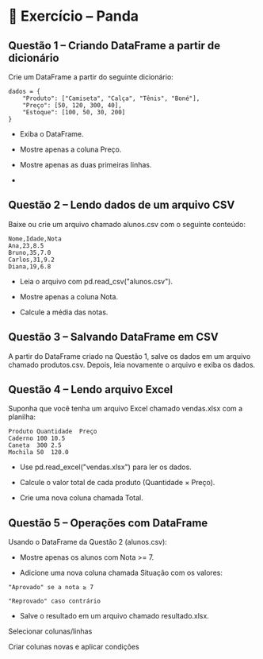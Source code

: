 # 📝 Exercício – Panda

## Questão 1 – Criando DataFrame a partir de dicionário

Crie um DataFrame a partir do seguinte dicionário:
```
dados = {
    "Produto": ["Camiseta", "Calça", "Tênis", "Boné"],
    "Preço": [50, 120, 300, 40],
    "Estoque": [100, 50, 30, 200]
}
```

- Exiba o DataFrame.

- Mostre apenas a coluna Preço.

- Mostre apenas as duas primeiras linhas.
- 

## Questão 2 – Lendo dados de um arquivo CSV

Baixe ou crie um arquivo chamado alunos.csv com o seguinte conteúdo:

```
Nome,Idade,Nota
Ana,23,8.5
Bruno,35,7.0
Carlos,31,9.2
Diana,19,6.8
```

- Leia o arquivo com pd.read_csv("alunos.csv").

- Mostre apenas a coluna Nota.

- Calcule a média das notas.

## Questão 3 – Salvando DataFrame em CSV

A partir do DataFrame criado na Questão 1, salve os dados em um arquivo chamado produtos.csv.
Depois, leia novamente o arquivo e exiba os dados.

## Questão 4 – Lendo arquivo Excel

Suponha que você tenha um arquivo Excel chamado vendas.xlsx com a planilha:
```
Produto	Quantidade	Preço
Caderno	100	10.5
Caneta	300	2.5
Mochila	50	120.0
```
- Use pd.read_excel("vendas.xlsx") para ler os dados.

- Calcule o valor total de cada produto (Quantidade × Preço).

- Crie uma nova coluna chamada Total.

## Questão 5 – Operações com DataFrame

Usando o DataFrame da Questão 2 (alunos.csv):

- Mostre apenas os alunos com Nota >= 7.

- Adicione uma nova coluna chamada Situação com os valores:

```
"Aprovado" se a nota ≥ 7

"Reprovado" caso contrário
```
- Salve o resultado em um arquivo chamado resultado.xlsx.


Selecionar colunas/linhas

Criar colunas novas e aplicar condições
